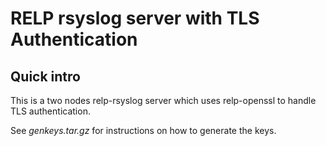 # RELP rsyslog server with TLS Authentication

## Quick intro
This is a two nodes relp-rsyslog server which uses relp-openssl to handle TLS authentication.

See *genkeys.tar.gz* for instructions on how to generate the keys.
